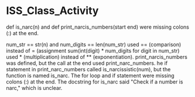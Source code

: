 # ISS_Class_Activity
def is_narc(n) and def print_narcis_numbers(start end) were missing colons (:) at the end.

num_str == str(n) and num_digits == len(num_str) used == (comparison) instead of = (assignment
sum(int(digit) * num_digits for digit in num_str) used * (multiplication) instead of ** (exponentiation).
print_narcis_numbers was defined, but the call at the end used print_narc_numbers.
he if statement in print_narc_numbers called is_narcissistic(num), but the function is named is_narc.
The for loop and if statement were missing colons (:) at the end.
The docstring for is_narc said "Check if a number is narc," which is unclear.
